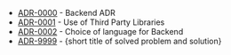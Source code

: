 

<!-- adrlog -->

* [ADR-0000](0000-adr.md) - Backend ADR
* [ADR-0001](0001-third-party-libs.md) - Use of Third Party Libraries
* [ADR-0002](0002-backend-language.md) - Choice of language for Backend
* [ADR-9999](9999-adr-template.md) - {short title of solved problem and solution}

<!-- adrlogstop -->










